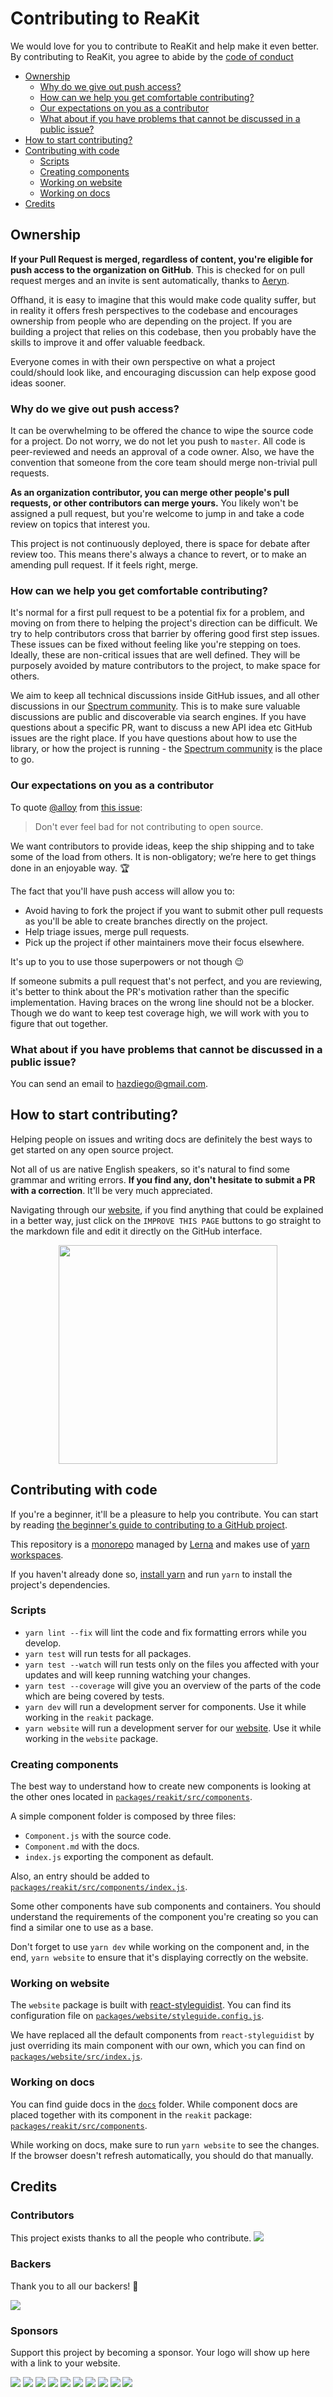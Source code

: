 # Contributing to ReaKit

We would love for you to contribute to ReaKit and help make it even better. By contributing to ReaKit, you agree to abide by the [code of conduct](https://github.com/reakit/reakit/blob/master/CODE_OF_CONDUCT.md)

- [Ownership](#ownership)
  - [Why do we give out push access?](#why-do-we-give-out-push-access)
  - [How can we help you get comfortable contributing?](#how-can-we-help-you-get-comfortable-contributing)
  - [Our expectations on you as a contributor](#our-expectations-on-you-as-a-contributor)
  - [What about if you have problems that cannot be discussed in a public issue?](#what-about-if-you-have-problems-that-cannot-be-discussed-in-a-public-issue)
- [How to start contributing?](how-to-start-contributing)
- [Contributing with code](#contributing-with-code)
  - [Scripts](#scripts)
  - [Creating components](#creating-components)
  - [Working on website](#working-on-website)
  - [Working on docs](#working-on-docs)
- [Credits](#credits)

## Ownership

**If your Pull Request is merged, regardless of content, you're eligible for push access to the organization on GitHub**. This is checked for on pull request merges and an invite is sent automatically, thanks to [Aeryn](https://github.com/Moya/Aeryn/).

Offhand, it is easy to imagine that this would make code quality suffer, but in reality it offers fresh perspectives to the codebase and encourages ownership from people who are depending on the project. If you are building a project that relies on this codebase, then you probably have the skills to improve it and offer valuable feedback.

Everyone comes in with their own perspective on what a project could/should look like, and encouraging discussion can help expose good ideas sooner.

### Why do we give out push access?

It can be overwhelming to be offered the chance to wipe the source code for a project. Do not worry, we do not let you push to `master`. All code is peer-reviewed and needs an approval of a code owner. Also, we have the convention that someone from the core team should merge non-trivial pull requests.

**As an organization contributor, you can merge other people's pull requests, or other contributors can merge yours.** You likely won't be assigned a pull request, but you're welcome to jump in and take a code review on topics that interest you.

This project is not continuously deployed, there is space for debate after review too. This means there's always a chance to revert, or to make an amending pull request. If it feels right, merge.

### How can we help you get comfortable contributing?
It's normal for a first pull request to be a potential fix for a problem, and moving on from there to helping the project's direction can be difficult. We try to help contributors cross that barrier by offering good first step issues. These issues can be fixed without feeling like you're stepping on toes. Ideally, these are non-critical issues that are well defined. They will be purposely avoided by mature contributors to the project, to make space for others.

We aim to keep all technical discussions inside GitHub issues, and all other discussions in our [Spectrum community](https://spectrum.chat/reakit). This is to make sure valuable discussions are public and discoverable via search engines. If you have questions about a specific PR, want to discuss a new API idea etc GitHub issues are the right place. If you have questions about how to use the library, or how the project is running - the [Spectrum community](https://spectrum.chat/reakit) is the place to go.

### Our expectations on you as a contributor

To quote [@alloy](https://github.com/alloy) from [this issue](https://github.com/Moya/Moya/issues/135):

> Don't ever feel bad for not contributing to open source.

We want contributors to provide ideas, keep the ship shipping and to take some of the load from others. It is non-obligatory; we’re here to get things done in an enjoyable way. :trophy:

The fact that you'll have push access will allow you to:

* Avoid having to fork the project if you want to submit other pull requests as you'll be able to create branches directly on the project.
* Help triage issues, merge pull requests.
* Pick up the project if other maintainers move their focus elsewhere.

It's up to you to use those superpowers or not though 😉

If someone submits a pull request that's not perfect, and you are reviewing, it's better to think about the PR's motivation rather than the specific implementation. Having braces on the wrong line should not be a blocker. Though we do want to keep test coverage high, we will work with you to figure that out together.

### What about if you have problems that cannot be discussed in a public issue?

You can send an email to hazdiego@gmail.com.

## How to start contributing?

Helping people on issues and writing docs are definitely the best ways to get started on any open source project.

Not all of us are native English speakers, so it's natural to find some grammar and writing errors. **If you find any, don't hesitate to submit a PR with a correction**. It'll be very much appreciated.

Navigating through our [website](https://reakit.io), if you find anything that could be explained in a better way, just click on the `IMPROVE THIS PAGE` buttons to go straight to the markdown file and edit it directly on the GitHub interface.

<p align="center">
<img src="https://user-images.githubusercontent.com/3068563/42471092-e93d149c-8392-11e8-8fa9-ef93715de6f1.png" width="350">
</p>

## Contributing with code

If you're a beginner, it'll be a pleasure to help you contribute. You can start by reading [the beginner's guide to contributing to a GitHub project](https://akrabat.com/the-beginners-guide-to-contributing-to-a-github-project/).

This repository is a [monorepo](https://github.com/babel/babel/blob/master/doc/design/monorepo.md) managed by [Lerna](https://github.com/lerna/lerna) and makes use of [yarn workspaces](https://yarnpkg.com/lang/en/docs/cli/workspaces/).

If you haven't already done so, [install yarn](https://yarnpkg.com/en/docs/install) and run `yarn` to install the project's dependencies.

### Scripts

- `yarn lint --fix` will lint the code and fix formatting errors while you develop.
- `yarn test` will run tests for all packages.
- `yarn test --watch` will run tests only on the files you affected with your updates and will keep running watching your changes.
- `yarn test --coverage` will give you an overview of the parts of the code which are being covered by tests.
- `yarn dev` will run a development server for components. Use it while working in the `reakit` package.
- `yarn website` will run a development server for our [website](https://reakit.io). Use it while working in the `website` package.

### Creating components

The best way to understand how to create new components is looking at the other ones located in [`packages/reakit/src/components`](https://github.com/reakit/reakit/blob/master/packages/reakit/src/components).

A simple component folder is composed by three files:

 - `Component.js` with the source code.
 - `Component.md` with the docs.
 - `index.js` exporting the component as default.

Also, an entry should be added to [`packages/reakit/src/components/index.js`](https://github.com/reakit/reakit/blob/master/packages/reakit/src/components).

Some other components have sub components and containers. You should understand the requirements of the component you're creating so you can find a similar one to use as a base.

Don't forget to use `yarn dev` while working on the component and, in the end, `yarn website` to ensure that it's displaying correctly on the website.

### Working on website

The `website` package is built with [react-styleguidist](https://react-styleguidist.js.org/). You can find its configuration file on [`packages/website/styleguide.config.js`](https://github.com/reakit/reakit/blob/master/packages/website/styleguide.config.js).

We have replaced all the default components from `react-styleguidist` by just overriding its main component with our own, which you can find on [`packages/website/src/index.js`](https://github.com/reakit/reakit/blob/master/packages/website/src/index.js).

### Working on docs

You can find guide docs in the [`docs`](https://github.com/reakit/reakit/tree/master/docs) folder. While component docs are placed together with its component in the `reakit` package: [`packages/reakit/src/components`](https://github.com/reakit/reakit/blob/master/packages/reakit/src/components).

While working on docs, make sure to run `yarn website` to see the changes. If the browser doesn't refresh automatically, you should do that manually.

## Credits

### Contributors

This project exists thanks to all the people who contribute.
<a href="https://github.com/reakit/reakit/graphs/contributors"><img src="https://opencollective.com/reakit/contributors.svg?width=890&button=false" /></a>


### Backers

Thank you to all our backers! 🙏

<a href="https://opencollective.com/reakit#backer" target="_blank"><img src="https://opencollective.com/reakit/backers.svg?width=890"></a>


### Sponsors

Support this project by becoming a sponsor. Your logo will show up here with a link to your website.

<a href="https://opencollective.com/reakit/sponsor/0/website" target="_blank"><img src="https://opencollective.com/reakit/sponsor/0/avatar.svg"></a>
<a href="https://opencollective.com/reakit/sponsor/1/website" target="_blank"><img src="https://opencollective.com/reakit/sponsor/1/avatar.svg"></a>
<a href="https://opencollective.com/reakit/sponsor/2/website" target="_blank"><img src="https://opencollective.com/reakit/sponsor/2/avatar.svg"></a>
<a href="https://opencollective.com/reakit/sponsor/3/website" target="_blank"><img src="https://opencollective.com/reakit/sponsor/3/avatar.svg"></a>
<a href="https://opencollective.com/reakit/sponsor/4/website" target="_blank"><img src="https://opencollective.com/reakit/sponsor/4/avatar.svg"></a>
<a href="https://opencollective.com/reakit/sponsor/5/website" target="_blank"><img src="https://opencollective.com/reakit/sponsor/5/avatar.svg"></a>
<a href="https://opencollective.com/reakit/sponsor/6/website" target="_blank"><img src="https://opencollective.com/reakit/sponsor/6/avatar.svg"></a>
<a href="https://opencollective.com/reakit/sponsor/7/website" target="_blank"><img src="https://opencollective.com/reakit/sponsor/7/avatar.svg"></a>
<a href="https://opencollective.com/reakit/sponsor/8/website" target="_blank"><img src="https://opencollective.com/reakit/sponsor/8/avatar.svg"></a>
<a href="https://opencollective.com/reakit/sponsor/9/website" target="_blank"><img src="https://opencollective.com/reakit/sponsor/9/avatar.svg"></a>